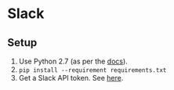 # Slack

## Setup

1. Use Python 2.7 (as per the [docs](https://slackapi.github.io/python-slackclient/)).
2. `pip install --requirement requirements.txt`
3. Get a Slack API token. See [here](https://api.slack.com/docs/oauth-test-tokens).
